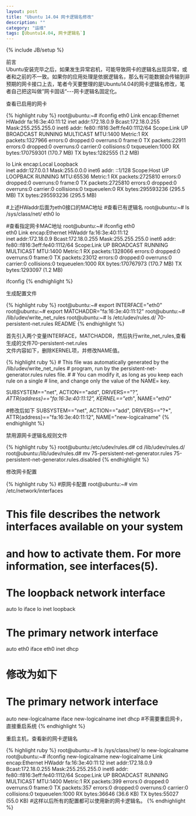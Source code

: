 ```yaml
---
layout: post
title: "Ubuntu 14.04 网卡逻辑名修改"
description: ""
category: "运维" 
tags: [Ubuntu14.04, 网卡逻辑名`]
---
```

{% include JB/setup %}
<p>
前言<br>
Ubuntu安装完毕之后，如果发生异常宕机，可能导致网卡的逻辑名出现异常，或者和之前的不一致。如果你的应用处理是依据逻辑名，那么有可能数据会传输到非预期的网卡接口上去，笔者今天要整理的是Ubuntu14.04的网卡逻辑名修改，笔者自己把这叫做”网卡固话“---网卡逻辑名固定化。
</p>
<p>
查看已启用的网卡
</p>
{% highlight ruby %}
root@ubuntu:~# ifconfig
eth0      Link encap:Ethernet  HWaddr fa:16:3e:40:11:12  
          inet addr:172.18.0.9  Bcast:172.18.0.255  Mask:255.255.255.0
          inet6 addr: fe80::f816:3eff:fe40:1112/64 Scope:Link
          UP BROADCAST RUNNING MULTICAST  MTU:1400  Metric:1
          RX packets:1327966 errors:0 dropped:0 overruns:0 frame:0
          TX packets:22911 errors:0 dropped:0 overruns:0 carrier:0
          collisions:0 txqueuelen:1000 
          RX bytes:170759301 (170.7 MB)  TX bytes:1282555 (1.2 MB)
  
lo        Link encap:Local Loopback  
          inet addr:127.0.0.1  Mask:255.0.0.0
          inet6 addr: ::1/128 Scope:Host
          UP LOOPBACK RUNNING  MTU:65536  Metric:1
          RX packets:2725810 errors:0 dropped:0 overruns:0 frame:0
          TX packets:2725810 errors:0 dropped:0 overruns:0 carrier:0
          collisions:0 txqueuelen:0 
          RX bytes:295593236 (295.5 MB)  TX bytes:295593236 (295.5 MB)
  
#上述HWaddr后面为eth0接口的MAC地址
#查看已有逻辑名
root@ubuntu:~# ls /sys/class/net/
eth0  lo
  
#查看指定网卡MAC地址
root@ubuntu:~# ifconfig eth0             
eth0      Link encap:Ethernet  HWaddr fa:16:3e:40:11:12  
          inet addr:172.18.0.9  Bcast:172.18.0.255  Mask:255.255.255.0
          inet6 addr: fe80::f816:3eff:fe40:1112/64 Scope:Link
          UP BROADCAST RUNNING MULTICAST  MTU:1400  Metric:1
          RX packets:1328066 errors:0 dropped:0 overruns:0 frame:0
          TX packets:23012 errors:0 dropped:0 overruns:0 carrier:0
          collisions:0 txqueuelen:1000 
          RX bytes:170767973 (170.7 MB)  TX bytes:1293097 (1.2 MB)
  
ifconfig <network-logicalname>
{% endhighlight %}
<p>
生成配置文件
</p>
{% highlight ruby %}
root@ubuntu:~# export INTERFACE="eth0"
root@ubuntu:~# export MATCHADDR="fa:16:3e:40:11:12"
root@ubuntu:~# /lib/udev/write_net_rules 
root@ubuntu:~# ls /etc/udev/rules.d/
70-persistent-net.rules  README
{% endhighlight %}
<p>
首先引入两个变量INTERFACE，MATCHADDR，然后执行write_net_rules,查看生成的文件70-persistent-net.rules<br>
文件内容如下，删除KERNEL项，并修改NAME值。
</p>
{% highlight ruby %}
# This file was automatically generated by the /lib/udev/write_net_rules
# program, run by the persistent-net-generator.rules rules file.
#
# You can modify it, as long as you keep each rule on a single
# line, and change only the value of the NAME= key.
  
SUBSYSTEM=="net", ACTION=="add", DRIVERS=="?*", ATTR{address}=="fa:16:3e:40:11:12", KERNEL=="eth*", NAME="eth0"
  
#修改后如下
SUBSYSTEM=="net", ACTION=="add", DRIVERS=="?*", ATTR{address}=="fa:16:3e:40:11:12", NAME="new-logicalname"
{% endhighlight %}
<p>
禁用源网卡逻辑名规则文件
</p>
{% highlight ruby %}
root@ubuntu:/etc/udev/rules.d# cd /lib/udev/rules.d/
root@ubuntu:/lib/udev/rules.d# mv 75-persistent-net-generator.rules 75-persistent-net-generator.rules.disabled
{% endhighlight %}
<p>
修改网卡配置
</p>
{% highlight ruby %}
#原网卡配置
root@ubuntu:~# vim /etc/network/interfaces
  
# This file describes the network interfaces available on your system
# and how to activate them. For more information, see interfaces(5).
  
# The loopback network interface
auto lo
iface lo inet loopback
  
# The primary network interface
auto eth0
iface eth0 inet dhcp
  
# 修改为如下
# The primary network interface
auto new-logicalname
iface new-logicalname inet dhcp
#不需要重启网卡，直接重启系统
{% endhighlight %}

<p>
重启主机，查看新的网卡逻辑名
</p>
{% highlight ruby %}
root@ubuntu:~# ls /sys/class/net/
lo  new-logicalname
root@ubuntu:~# ifconfig new-logicalname
new-logicalname Link encap:Ethernet  HWaddr fa:16:3e:40:11:12  
          inet addr:172.18.0.9  Bcast:172.18.0.255  Mask:255.255.255.0
          inet6 addr: fe80::f816:3eff:fe40:1112/64 Scope:Link
          UP BROADCAST RUNNING MULTICAST  MTU:1400  Metric:1
          RX packets:399 errors:0 dropped:0 overruns:0 frame:0
          TX packets:357 errors:0 dropped:0 overruns:0 carrier:0
          collisions:0 txqueuelen:1000 
          RX bytes:36646 (36.6 KB)  TX bytes:55027 (55.0 KB)
#这样以后所有的配置都可以使用新的网卡逻辑名。
{% endhighlight %}
